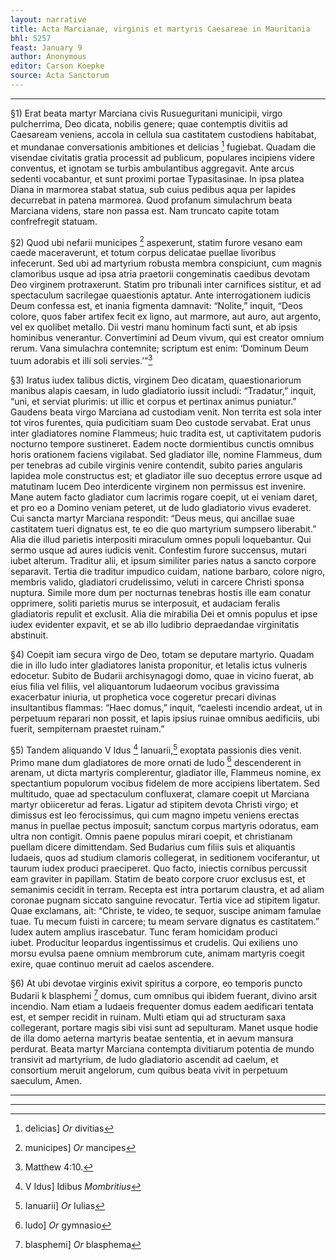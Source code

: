 ```yaml
---
layout: narrative
title: Acta Marcianae, virginis et martyris Caesareae in Mauritania
bhl: 5257
feast: January 9
author: Anonymous
editor: Carson Koepke
source: Acta Sanctorum
---
```


---

§1) Erat beata martyr Marciana civis Rusueguritani municipii, virgo pulcherrima, Deo dicata, nobilis genere; quae contemptis divitiis ad Caesaream veniens, accola in cellula sua castitatem custodiens habitabat, et mundanae conversationis ambitiones et delicias [^1] fugiebat. Quadam die visendae civitatis gratia processit ad publicum, populares incipiens videre conventus, et ignotam se turbis ambulantibus aggregavit. Ante arcus sedenti vocabantur, et sunt proximi portae Typasitasinae. In ipsa platea Diana in marmorea stabat statua, sub cuius pedibus aqua per lapides decurrebat in patena marmorea. Quod profanum simulachrum beata Marciana videns, stare non passa est. Nam truncato capite totam confrefregit statuam.

§2) Quod ubi nefarii municipes [^2] aspexerunt, statim furore vesano eam caede maceraverunt, et totum corpus delicatae puellae livoribus infecerunt. Sed ubi ad martyrium robusta membra conspiciunt, cum magnis clamoribus usque ad ipsa atria praetorii congeminatis caedibus devotam Deo virginem protraxerunt. Statim pro tribunali inter carnifices sistitur, et ad spectaculum sacrilegae quaestionis aptatur. Ante interrogationem iudicis Deum confessa est, et inania figmenta damnavit: “Nolite,” inquit, “Deos colore, quos faber artifex fecit ex ligno, aut marmore, aut auro, aut argento, vel ex quolibet metallo. Dii vestri manu hominum facti sunt, et ab ipsis hominibus venerantur. Convertimini ad Deum vivum, qui est creator omnium rerum. Vana simulachra contemnite; scriptum est enim: ‘Dominum Deum tuum adorabis et illi soli servies.’”[^3]

§3) Iratus iudex talibus dictis, virginem Deo dicatam, quaestionariorum manibus alapis caesam, in ludo gladiatorio iussit includi: “Tradatur,” inquit, “uni, et serviat plurimis: ut illic et corpus et pertinax animus puniatur.” Gaudens beata virgo Marciana ad custodiam venit. Non territa est sola inter tot viros furentes, quia pudicitiam suam Deo custode servabat. Erat unus inter gladiatores nomine Flammeus; huic tradita est, ut captivitatem pudoris nocturno tempore sustineret. Eadem nocte dormientibus cunctis omnibus horis orationem faciens vigilabat. Sed gladiator ille, nomine Flammeus, dum per tenebras ad cubile virginis venire contendit, subito paries angularis lapidea mole constructus est; et gladiator ille suo deceptus errore usque ad matutinam lucem Deo interdicente virginem non permissus est invenire. Mane autem facto gladiator cum lacrimis rogare coepit, ut ei veniam daret, et pro eo a Domino veniam peteret, ut de ludo gladiatorio vivus evaderet. Cui sancta martyr Marciana respondit: “Deus meus, qui ancillae suae castitatem tueri dignatus est, te eo die quo martyrium sumpsero liberabit.” Alia die illud parietis interpositi miraculum omnes populi loquebantur. Qui sermo usque ad aures iudicis venit. Confestim furore succensus, mutari iubet alterum. Traditur alii, et ipsum similiter paries natus a sancto corpore separavit. Tertia die traditur impudico cuidam, natione barbaro, colore nigro, membris valido, gladiatori crudelissimo, veluti in carcere Christi sponsa nuptura. Simile more dum per nocturnas tenebras hostis ille eam conatur opprimere, soliti parietis murus se interposuit, et audaciam feralis gladiatoris repulit et exclusit. Alia die mirabilia Dei et omnis populus et ipse iudex evidenter expavit, et se ab illo ludibrio depraedandae virginitatis abstinuit.

§4) Coepit iam secura virgo de Deo, totam se deputare martyrio. Quadam die in illo ludo inter gladiatores lanista proponitur, et letalis ictus vulneris edocetur. Subito de Budarii archisynagogi domo, quae in vicino fuerat, ab eius filia vel filiis, vel aliquantorum Iudaeorum vocibus gravissima exacerbatur iniuria, ut prophetica voce cogeretur precari divinas insultantibus flammas: “Haec domus,” inquit, “caelesti incendio ardeat, ut in perpetuum reparari non possit, et lapis ipsius ruinae omnibus aedificiis, ubi fuerit, sempiternam praestet ruinam.”

§5) Tandem aliquando V Idus [^4] Ianuarii,[^5] exoptata passionis dies venit. Primo mane dum gladiatores de more ornati de ludo [^6] descenderent in arenam, ut dicta martyris complerentur, gladiator ille, Flammeus nomine, ex spectantium populorum vocibus fidelem de more accipiens libertatem. Sed multitudo, quae ad spectaculum confluxerat, clamare coepit ut Marciana martyr obiiceretur ad feras. Ligatur ad stipitem devota Christi virgo; et dimissus est leo ferocissimus, qui cum magno impetu veniens erectas manus in puellae pectus imposuit; sanctum corpus martyris odoratus, eam ultra non contigit. Omnis paene populus mirari coepit, et christianam puellam dicere dimittendam. Sed Budarius cum filiis suis et aliquantis Iudaeis, quos ad studium clamoris collegerat, in seditionem vociferantur, ut taurum iudex produci praeciperet. Quo facto, iniectis cornibus percussit eam graviter in papillam. Statim de beato corpore cruor exclusus est, et semanimis cecidit in terram. Recepta est intra portarum claustra, et ad aliam coronae pugnam siccato sanguine revocatur. Tertia vice ad stipitem ligatur. Quae exclamans, ait: “Christe, te video, te sequor, suscipe animam famulae tuae. Tu mecum fuisti in carcere; tu meam servare dignatus es castitatem.” Iudex autem amplius irascebatur. Tunc feram homicidam produci iubet. Producitur leopardus ingentissimus et crudelis. Qui exiliens uno morsu evulsa paene omnium membrorum cute, animam martyris coegit exire, quae continuo meruit ad caelos ascendere.

§6) At ubi devotae virginis exivit spiritus a corpore, eo temporis puncto Budarii k blasphemi [^7] domus, cum omnibus qui ibidem fuerant, divino arsit incendio. Nam etiam a Iudaeis frequenter domus eadem aedificari tentata est, et semper recidit in ruinam. Multi etiam qui ad structuram saxa collegerant, portare magis sibi visi sunt ad sepulturam. Manet usque hodie de illa domo aeterna martyris beatae sententia, et in aevum mansura perdurat. Beata martyr Marciana contempta divitiarum potentia de mundo transivit ad martyrium, de ludo gladiatorio ascendit ad caelum, et consortium meruit angelorum, cum quibus beata vivit in perpetuum saeculum, Amen.

---

[^1]: delicias] *Or* divitias
[^2]: municipes] *Or* mancipes
[^3]: Matthew 4:10.
[^4]: V Idus] Idibus *Mombritius*
[^5]: Ianuarii] *Or* Iulias 
[^6]: ludo] *Or* gymnasio
[^7]: blasphemi] *Or* blasphema

---
